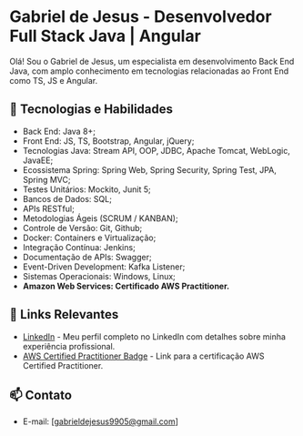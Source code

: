 # Gabriel de Jesus - Desenvolvedor Full Stack Java | Angular 

Olá! Sou o Gabriel de Jesus, um especialista em desenvolvimento Back End Java, com amplo conhecimento em tecnologias relacionadas ao Front End como TS, JS e Angular.

## 🚀 Tecnologias e Habilidades

- Back End: Java 8+;
- Front End: JS, TS, Bootstrap, Angular, jQuery;
- Tecnologias Java: Stream API, OOP, JDBC, Apache Tomcat, WebLogic, JavaEE;
- Ecossistema Spring: Spring Web, Spring Security, Spring Test, JPA, Spring MVC;
- Testes Unitários: Mockito, Junit 5;
- Bancos de Dados: SQL;
- APIs RESTful;
- Metodologias Ágeis (SCRUM / KANBAN);
- Controle de Versão: Git, Github;
- Docker: Containers e Virtualização;
- Integração Contínua: Jenkins;
- Documentação de APIs: Swagger;
- Event-Driven Development: Kafka Listener;
- Sistemas Operacionais: Windows, Linux;
- <b>Amazon Web Services: Certificado AWS Practitioner.</b>

## 🔗 Links Relevantes

- [LinkedIn](https://www.linkedin.com/in/gabrielsdejesus) - Meu perfil completo no LinkedIn com detalhes sobre minha experiência profissional.
- [AWS Certified Practitioner Badge](https://www.credly.com/badges/53d79afc-779d-4be0-9c3d-c9e16adff0ff/linked_in_profile) - Link para a certificação AWS Certified Practitioner.

## 📫 Contato

- E-mail: [gabrieldejesus9905@gmail.com]
